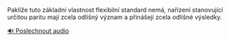 
Pakliže tuto základní vlastnost flexibilní standard nemá, nařízení stanovující určitou paritu mají zcela odlišný význam a přinášejí zcela odlišné výsledky.

[🔊 Poslechnout audio](/data/7-paragraphs/audio/chapter_155/para_007-Paklie-tuto-zkladn-vlastnost-flexibiln-standar.mp3)
